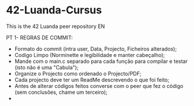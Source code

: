 # 42-Luanda-Cursus
This is the 42 Luanda peer repository
EN

PT
1- REGRAS DE COMMIT:
- Formato do commit (intra user, Data, Projecto, Ficheiros alterados);
- Codigo Limpo (Norminette e legibilidade e manter cabeçalho);
- Mande com o main.c separado para cada função para compilar e testar (isto não é uma "Cabula");
- Organize o Projecto como ordenado o Projecto/PDF;
- Cada projecto deve ter um ReadMe descrevendo o que foi feito;
- Antes de alterar códigos feitos converse com o peer que fez o código (sem conclusões, chame um terceiro);
- 
